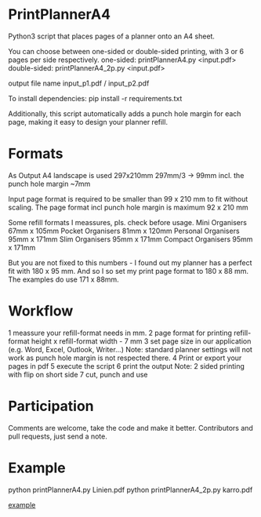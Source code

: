 # PrintPlannerA4
Python3 script that places pages of a planner onto an A4 sheet.

You can choose between one-sided or double-sided printing, with 3 or 6 pages per side respectively.
   one-sided: printPlannerA4.py <input.pdf>
double-sided: printPlannerA4_2p.py <input.pdf>

output file name input_p1.pdf / input_p2.pdf

To install dependencies: pip install -r requirements.txt
 
Additionally, this script automatically adds a punch hole margin for each page, making it easy to design your planner refill.


# Formats

As Output A4 landscape is used 297x210mm
297mm/3 -> 99mm incl. the punch hole margin ~7mm

Input page format is required to be smaller than 99 x 210 mm to fit without scaling.
The page format incl punch hole margin is maximum 92 x 210 mm

Some refill formats I meassures, pls. check before usage.
Mini Organisers 	67mm x 105mm
Pocket Organisers 	81mm x 120mm 
Personal Organisers 95mm x 171mm
Slim Organisers 	95mm x 171mm
Compact Organisers 	95mm x 171mm

But you are not fixed to this numbers - I found out my planner has a perfect fit with 180 x 95 mm. And so I so set my print page format to 180 x 88 mm. The examples do use 171 x 88mm.

# Workflow
1 meassure your refill-format needs in mm. 
2 page format for printing refill-format height x refill-format width - 7 mm
3 set page size in our application (e.g. Word, Excel, Outlook, Writer...) 
  Note: standard planner settings will not work as punch hole margin is not respected there.
4 Print or export your pages in pdf
5 execute the script
6 print the output Note: 2 sided printing with flip on short side
7 cut, punch and use

# Participation
Comments are welcome, take the code and make it better.
Contributors and pull requests, just send a note.

# Example
python printPlannerA4.py Linien.pdf 
python printPlannerA4_2p.py karro.pdf


[example](karro_p2.pdf)